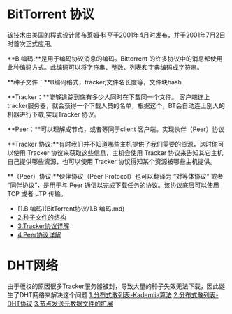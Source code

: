 
# BitTorrent 协议

该技术由美国的程式设计师布莱姆·科亨于2001年4月时发布，并于2001年7月2日时首次正式应用。

**B 编码:**是用于编码协议消息的编码。Bittorrent 的许多协议中的消息都使用此种编码方式。此编码可以将字符串、整数、列表和字典编码成字符串。

**种子文件：**B编码格式，tracker,文件名长度等，文件块hash

**Tracker：**能够追踪到底有多少人同时在下载同一个文件。 客户端连上tracker服务器，就会获得一个下载人员的名单，根据这个，BT会自动连上别人的机器进行下载,实现Tracker 协议。

**Peer：**可以理解成节点，或者等同于client 客户端。实现伙伴（Peer）协议

**Tracker 协议:**有时我们并不知道哪些主机提供了我们需要的资源，这时你可以使用 Tracker 协议来获取这些信息，主机会使用 Tracker 协议来告知其它主机自己提供哪些资源，也可以使用 Tracker 协议得知某个资源被哪些主机提供。

**（Peer）协议:**伙伴协议（Peer Protocol）也可以翻译为 “对等体协议” 或者 “同伴协议”，是用于与 Peer 通信以完成下载任务的协议。该协议底层可以使用 TCP 或者 μTP 传输。
- [1.B 编码](BitTorrent协议/1.B 编码.md)
- [2.种子文件的结构](BitTorrent协议/2.种子文件的结构.md)
- [3.Tracker协议详解](BitTorrent协议/3.Tracker协议详解.md)
- [4.Peer协议详解](BitTorrent协议/4.Peer协议详解.md)

# DHT网络
由于版权的原因很多Tracker服务器被封，导致大量的种子失效无法下载，因此诞生了DHT网络来解决这个问题
[1.分布式散列表-Kademlia算法](DHT网络/1.分布式散列表-Kademlia算法.md)
[2.分布式散列表-DHT协议](DHT网络/2.分布式散列表-DHT协议.md)
[3.节点发送元数据文件的扩展](DHT网络/3.节点发送元数据文件的扩展.md)
